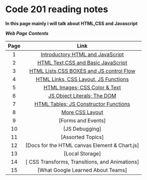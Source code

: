 # Code 201 reading notes
**In this page mainly i will talk about HTML,CSS and Javascript**

***Web Page Contents***

|Page            | Link 
|   :----------: | :----------:    |
|1   |  [Introductory HTML and JavaScript](https://mahmoudzeidan10.github.io/reading-notes-201/class-01)
|2   |  [HTML Text,CSS and Basic JavaScript](https://mahmoudzeidan10.github.io/reading-notes-201/class-02)
|3   |   [HTML Lists,CSS BOXES and JS control Flow](https://mahmoudzeidan10.github.io/reading-notes-201/class-03)
|4  |   [HTML Links, CSS Layout, JS Functions](https://mahmoudzeidan10.github.io/reading-notes-201/class-04)
|5  |   [ HTML Images; CSS Color & Text](https://mahmoudzeidan10.github.io/reading-notes-201/class-05)
| 6 |   [ JS Object Literals; The DOM](https://mahmoudzeidan10.github.io/reading-notes-201/class-06)
| 7 |   [HTML Tables; JS Constructor Functions](https://mahmoudzeidan10.github.io/reading-notes-201/class-07)
| 8 |   [More CSS Layout](https://mahmoudzeidan10.github.io/reading-notes-201/class-08)
| 9 |   [Forms and Events]
| 10 |   [JS Debugging]
| 11 |   [Assorted Topics]
| 12 |   [Docs for the HTML canvas Element & Chart.js]
| 13 |   [Local Storage]
| 14 |   [ CSS Transforms, Transitions, and Animations]
| 15 |   [What Google Learned About Teams]
